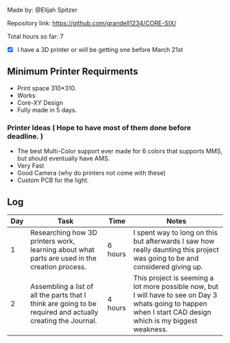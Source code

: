 Made by: @Elijah Spitzer

Repository link: https://github.com/grandell1234/CORE-SIX/

Total hours so far: 7

- [x] I have a 3D printer or will be getting one before March 21st

## Minimum Printer Requirments

* Print space 310*310.
* Works
* Core-XY Design
* Fully made in 5 days.

### Printer Ideas ( Hope to have most of them done before deadline. )

* The best Multi-Color support ever made for 6 colors that supports MMS, but should eventually have AMS.
* Very Fast
* Good Camera (why do printers not come with these)
* Custom PCB for the light.

## Log

| Day  | Task                     | Time      | Notes                                                                           |
| ----- | ------------------------ | --------- | ------------------------------------------------------------------------------- |
| 1 | Researching how 3D printers work, learning about what parts are used in the creation process. | 6 hours    | I spent way to long on this but afterwards I saw how really daunting this project was going to be and considered giving up.|
| 2 | Assembling a list of all the parts that I think are going to be required and actually creating the Journal. | 4 hours | This project is seeming a lot more possible now, but I will have to see on Day 3 whats going to happen when I start CAD design which is my biggest weakness. |
